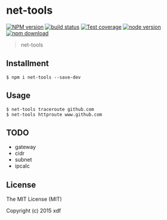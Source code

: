 # net-tools

[![NPM version][npm-image]][npm-url]
[![build status][travis-image]][travis-url]
[![Test coverage][coveralls-image]][coveralls-url]
[![node version][node-image]][node-url]
[![npm download][download-image]][download-url]

[npm-image]: https://img.shields.io/npm/v/net-tools.svg?style=flat-square
[npm-url]: https://npmjs.org/package/net-tools
[travis-image]: https://img.shields.io/travis/xudafeng/net-tools.svg?style=flat-square
[travis-url]: https://travis-ci.org/xudafeng/net-tools
[coveralls-image]: https://img.shields.io/coveralls/xudafeng/net-tools.svg?style=flat-square
[coveralls-url]: https://coveralls.io/r/xudafeng/net-tools?branch=master
[node-image]: https://img.shields.io/badge/node.js-%3E=_0.10-green.svg?style=flat-square
[node-url]: http://nodejs.org/download/
[download-image]: https://img.shields.io/npm/dm/net-tools.svg?style=flat-square
[download-url]: https://npmjs.org/package/net-tools

> net-tools

## Installment

```shell
$ npm i net-tools --save-dev
```

## Usage

```shell
$ net-tools traceroute github.com
$ net-tools httproute www.github.com
```

## TODO

- gateway
- cidr
- subnet
- ipcalc

## License

The MIT License (MIT)

Copyright (c) 2015 xdf

